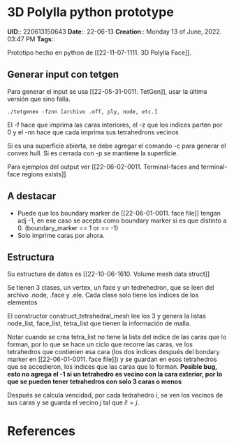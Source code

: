 # 3D Polylla python prototype
**UID**:: 220613150643
**Date**:: 22-06-13
**Creation**:: Monday 13 of June, 2022.  03:47 PM
**Tags**:: 


Prototipo hecho en python de [[22-11-07-1111. 3D Polylla Face]].

## Generar input con tetgen

Para generar el input se usa [[22-05-31-0011. TetGen]], usar la última versión que sino falla.


```
./tetgenex -fznn [archivo .off, ply, node, etc.]

```

El -f hace que imprima las caras interiores, el -z que los indices parten por 0 y el -nn hace que cada imprima sus tetrahedrons vecinos

Si es una superficie abierta, se debe agregar el comando -c para generar el convex hull. Si es cerrada con -p se mantiene la superficie.

Para ejemplos del output ver [[22-06-02-0011. Terminal-faces and terminal-face regions exists]]

## A destacar
- Puede que los boundary marker de [[22-06-01-0011. face file]] tengan adj -1, en ese caso se acepta como boundary marker si es que distinto a 0. (boundary_marker == 1 or == -1)
- Solo imprime caras por ahora.

## Estructura

Su estructura de datos es [[22-10-06-1610. Volume mesh data struct]]

Se tienen 3 clases, un vertex, un face y un tedrehedron, que se leen del archivo .node, .face y .ele. Cada clase solo tiene los indices de los elementos

El constructor construct_tetrahedral_mesh lee los 3 y genera la listas node_list, face_list, tetra_list que tienen la información de malla. 

Notar cuando se crea tetra_list no tiene la lista del indice de las caras que lo forman, por lo que se hace un ciclo que recorre las caras, ve los tetrahedros que contienen esa cara (los dos indices después del bondary marker en [[22-06-01-0011. face file]]) y se guardan en esos tetrahedros que se accedieron, los indices que las caras que lo forman. **Posible bug, esto no agrega el -1 si un tetrahedro es vecino con la cara exterior, por lo que se pueden tener tetrahedros con solo 3 caras o menos**

Después se calcula vencidad, por cada tedrahedro $i$, se ven los vecinos de sus caras y se guarda el vecino $j$ tal que $i != j$. 





# References
